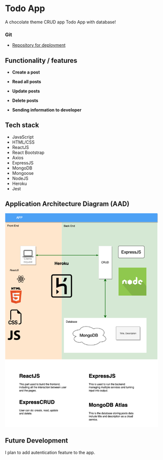 # **Todo App**
A chocolate theme CRUD app Todo App with database!

### **Git**
- [Repository for deployment](https://github.com/xinyirachel/chocolate-moments)

## **Functionality / features**

- **Create a post**

- **Read all posts**

- **Update posts**

- **Delete posts**

- **Sending information to developer**


## **Tech stack**

- JavaScript
- HTML/CSS
- ReactJS
- React Bootstrap
- Axios
- ExpressJS
- MongoDB
- Mongoose
- NodeJS
- Heroku
- Jest


## **Application Architecture Diagram (AAD)**

![Application Architecture Diagram](./docs/Application_Architecture_Diagram.png)


## **Future Development**
I plan to add autentication feature to the app.
